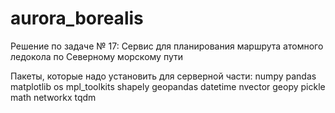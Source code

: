 # aurora_borealis
Решение по задаче № 17: Сервис для планирования маршрута атомного ледокола по Северному морскому пути

Пакеты, которые надо установить для серверной части:
numpy
pandas
matplotlib
os
mpl_toolkits
shapely
geopandas
datetime
nvector
geopy
pickle
math
networkx
tqdm

